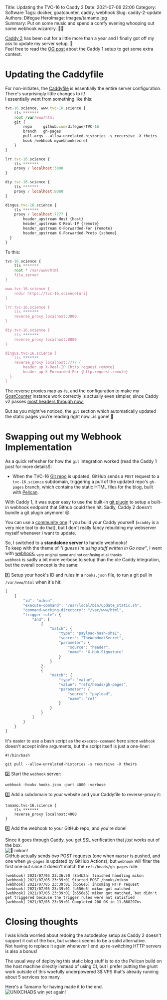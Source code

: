 Title: Updating the TVC-16 to Caddy 2
Date: 2021-07-06 22:00
Category: Software
Tags: docker, goatcounter, caddy, webhook
Slug: caddy-2-update
Authors: Difegue
HeroImage: images/tamamo.jpg  
Summary: Put on some music and spend a comfy evening whooping out some webhook wizardry. 🧙‍♂️

[Caddy 2](https://caddyserver.com/v2) has been out for a little more than a year and I finally got off my ass to update my server setup. 🤠  
Feel free to read the [OG post](./blogopolis-docker) about the Caddy 1 setup to get some extra context.  

# Updating the Caddyfile  

For non-initiates, the [Caddyfile](https://caddyserver.com/docs/caddyfile) is essentially the entire server configuration.
There's surprisingly little changes to it!  
I essentially went from something like this:  

~~~~javascript
tvc-16.science, www.tvc-16.science {
    tls *******
    root /var/www/html
    git {
        repo     github.com/difegue/TVC-16
        branch   gh-pages
        pull-args --allow-unrelated-histories -s recursive -X theirs
        hook /webhook mywebhooksecret
    }
}

lrr.tvc-16.science {
    tls *******
    proxy / localhost:3000
}

diy.tvc-16.science {
    tls *******
    proxy / localhost:8080
}

dingus.tvc-16.science {
    tls *******
    proxy / localhost:7777 {
        header_upstream Host {host}
        header_upstream X-Real-IP {remote}
        header_upstream X-Forwarded-For {remote}
        header_upstream X-Forwarded-Proto {scheme}
  }
}
~~~~  

To this:  

~~~~javascript
tvc-16.science {
    tls *******
    root * /var/www/html
    file_server
}

www.tvc-16.science {
    redir https://tvc-16.science{uri}
}

lrr.tvc-16.science {
    tls *******
    reverse_proxy localhost:3000
}

diy.tvc-16.science {
    tls *******
    reverse_proxy localhost:8080
}

dingus.tvc-16.science {
    tls *******
    reverse_proxy localhost:7777 {
        header_up X-Real-IP {http.request.remote}
        header_up X-Forwarded-For {http.request.remote}
  }
}
~~~~

The reverse proxies map as-is, and the configuration to make my [GoatCounter](https://github.com/zgoat/goatcounter) instance work correctly is actually even simpler, since Caddy v2 passes [most headers through now.](https://github.com/caddyserver/caddy/issues/2873)  

But as you might've noticed, the `git` section which automatically updated the static pages you're reading right now...is gone! 👻

# Swapping out my Webhook Implementation  

As a quick refresher for how the `git` integration worked (read the Caddy 1 post for more details!):  

* When the TVC-16 [Git repo](https://github.com/Difegue/TVC-16) is updated, GitHub sends a `POST` request to a `tvc-16.science` subdomain, triggering a pull of the updated repo's `gh-pages` branch, which contains the static HTML files for the blog, built with [Pelican](https://blog.getpelican.com/).  

With Caddy 1, it was super easy to use the built-in [git plugin](https://web.archive.org/web/20190131203258/https://caddyserver.com/docs/http.git) to setup a built-in webhook endpoint that Github could then hit. Sadly, Caddy 2 doesn't bundle a git plugin anymore! 😢  

You can use a [community one](https://caddy.community/t/v2-git-webhooks/10207) if you build your Caddy yourself (`xcaddy` is a very nice tool to do that), but I don't really fancy rebuilding my webserver myself whenever I want to update.  

So, I switched to a **standalone server** to handle webhooks!  
To keep with the theme of _"I guess I'm using stuff written in Go now"_, I went with [webhook.](https://github.com/adnanh/webhook) <sub>very original name and not confusing at all thanks</sub>  
`webhook` is sadly a bit more verbose to setup than the ole Caddy integration, but the overall concept is the same:  

1️⃣ Setup your hook's ID and rules in a `hooks.json` file, to run a git pull in `/var/www/html` when it's hit:  
~~~~javascript
[
    {
        "id": "mikon",
        "execute-command": "/usr/local/bin/update_static.sh",
        "command-working-directory": "/var/www/html",
        "trigger-rule": {
            "and": [
                {
                    "match": {
                        "type": "payload-hash-sha1",
                        "secret": "TheWebHookSecret",
                        "parameter": {
                            "source": "header",
                            "name": "X-Hub-Signature"
                        }
                    }
                },
                {
                    "match": {
                        "type": "value",
                        "value": "refs/heads/gh-pages",
                        "parameter": {
                            "source": "payload",
                            "name": "ref"
                        }
                    }
                }
            ]
        }
    }
]
~~~~

It's easier to use a bash script as the `execute-command` here since `webhook` doesn't accept inline arguments, but the script itself is just a one-liner:  
```
#!/bin/bash

git pull --allow-unrelated-histories -s recursive -X theirs
```

2️⃣ Start the `webhook` server:  

```
webhook -hooks hooks.json -port 4000 -verbose
```

3️⃣ Add a subdomain to your website and your Caddyfile to reverse-proxy it:  

```
tamamo.tvc-16.science {
    tls *******
    reverse_proxy localhost:4000
}
```  

4️⃣ Add the webhook to your GitHub repo, and you're done!  

Since it goes through Caddy, you get SSL verification that _just works_ out of the box.  
![🦊 mikon!]({static}/images/webhook.png)  
GitHub actually sends *two* POST requests (one when `master` is pushed, and one when `gh-pages` is updated by GitHub Actions), but `webhook` will filter the first one out since it doesn't match the `refs/heads/gh-pages` rule.  

```
[webhook] 2021/07/05 23:36:50 [8a4b2a] finished handling mikon
[webhook] 2021/07/05 23:39:01 Started POST /hooks/mikon
[webhook] 2021/07/05 23:39:01 [b556e5] incoming HTTP request 
[webhook] 2021/07/05 23:39:01 [b556e5] mikon got matched
[webhook] 2021/07/05 23:39:01 [b556e5] mikon got matched, but didn't get triggered because the trigger rules were not satisfied
[webhook] 2021/07/05 23:39:01 Completed 200 OK in 11.868297ms
```

# Closing thoughts

I was kinda worried about redoing the autodeploy setup as Caddy 2 doesn't support it out of the box, but `webhook` seems to be a solid alternative.  
Not having to replace it again whenever I end up re-switching HTTP servers is also a bonus!  

The usual way of deploying this static blog stuff is to do the Pelican build on the host machine directly instead of using CI, but I prefer putting the grunt work outside of this woefully underpowered 3$ VPS that's already running about 5 services too many.  

Here's a Tamamo for having made it to the end.  
![UNIXCHADS win yet again!]({static}/images/tamamo.jpg)  
